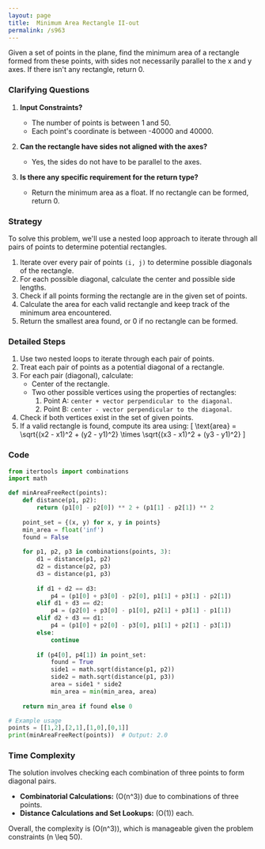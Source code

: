 ```yaml
---
layout: page
title:  Minimum Area Rectangle II-out
permalink: /s963
---
```


Given a set of points in the plane, find the minimum area of a rectangle formed from these points, with sides not necessarily parallel to the x and y axes. If there isn't any rectangle, return 0.

### Clarifying Questions

1. **Input Constraints?**
   - The number of points is between 1 and 50.
   - Each point's coordinate is between -40000 and 40000.

2. **Can the rectangle have sides not aligned with the axes?**
   - Yes, the sides do not have to be parallel to the axes.

3. **Is there any specific requirement for the return type?**
   - Return the minimum area as a float. If no rectangle can be formed, return 0.

### Strategy

To solve this problem, we'll use a nested loop approach to iterate through all pairs of points to determine potential rectangles. 

1. Iterate over every pair of points `(i, j)` to determine possible diagonals of the rectangle.
2. For each possible diagonal, calculate the center and possible side lengths.
3. Check if all points forming the rectangle are in the given set of points.
4. Calculate the area for each valid rectangle and keep track of the minimum area encountered.
5. Return the smallest area found, or 0 if no rectangle can be formed.

### Detailed Steps

1. Use two nested loops to iterate through each pair of points.
2. Treat each pair of points as a potential diagonal of a rectangle.
3. For each pair (diagonal), calculate:
   - Center of the rectangle.
   - Two other possible vertices using the properties of rectangles:
     1. Point A: `center + vector perpendicular to the diagonal`.
     2. Point B: `center - vector perpendicular to the diagonal`.
4. Check if both vertices exist in the set of given points.
5. If a valid rectangle is found, compute its area using:
   \[
   \text{area} = \sqrt{(x2 - x1)^2 + (y2 - y1)^2} \times \sqrt{(x3 - x1)^2 + (y3 - y1)^2}
   \]

### Code

```python
from itertools import combinations
import math

def minAreaFreeRect(points):
    def distance(p1, p2):
        return (p1[0] - p2[0]) ** 2 + (p1[1] - p2[1]) ** 2
    
    point_set = {(x, y) for x, y in points}
    min_area = float('inf')
    found = False
    
    for p1, p2, p3 in combinations(points, 3):
        d1 = distance(p1, p2)
        d2 = distance(p2, p3)
        d3 = distance(p1, p3)
        
        if d1 + d2 == d3:
            p4 = (p1[0] + p3[0] - p2[0], p1[1] + p3[1] - p2[1])
        elif d1 + d3 == d2:
            p4 = (p2[0] + p3[0] - p1[0], p2[1] + p3[1] - p1[1])
        elif d2 + d3 == d1:
            p4 = (p1[0] + p2[0] - p3[0], p1[1] + p2[1] - p3[1])
        else:
            continue
        
        if (p4[0], p4[1]) in point_set:
            found = True
            side1 = math.sqrt(distance(p1, p2))
            side2 = math.sqrt(distance(p1, p3))
            area = side1 * side2
            min_area = min(min_area, area)
    
    return min_area if found else 0

# Example usage
points = [[1,2],[2,1],[1,0],[0,1]]
print(minAreaFreeRect(points))  # Output: 2.0
```

### Time Complexity

The solution involves checking each combination of three points to form diagonal pairs.

- **Combinatorial Calculations:** \(O(n^3)\) due to combinations of three points.
- **Distance Calculations and Set Lookups:** \(O(1)\) each.

Overall, the complexity is \(O(n^3)\), which is manageable given the problem constraints \(n \leq 50\).